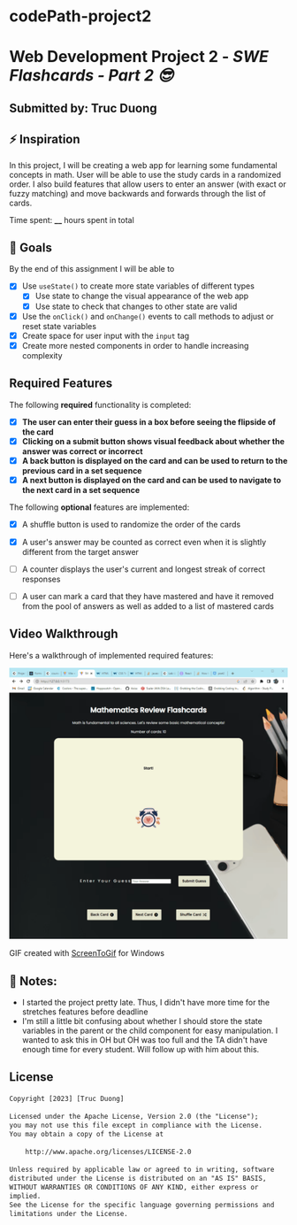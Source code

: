 # codePath-project2
# Web Development Project 2 - *SWE Flashcards - Part 2 😎*

## Submitted by: **Truc Duong**

## ⚡️ Inspiration 
In this project, I will be creating a web app for learning some fundamental concepts in math.
User will be able to use the study cards in a randomized order. 
I also build features that allow users to enter an answer (with exact or fuzzy matching) and move backwards and forwards through the list of cards.

Time spent: **__** hours spent in total

## 🎯 Goals
By the end of this assignment I will be able to
- [x] Use `useState()` to create more state variables of different types
  - [x] Use state to change the visual appearance of the web app
  - [x] Use state to check that changes to other state are valid
- [x] Use the `onClick()` and `onChange()` events to call methods to adjust or reset state variables
- [x] Create space for user input with the `input` tag
- [x] Create more nested components in order to handle increasing complexity

## Required Features

The following **required** functionality is completed:

- [x] **The user can enter their guess in a box before seeing the flipside of the card**
- [x] **Clicking on a submit button shows visual feedback about whether the answer was correct or incorrect**
- [x] **A back button is displayed on the card and can be used to return to the previous card in a set sequence**
- [x] **A next button is displayed on the card and can be used to navigate to the next card in a set sequence**

The following **optional** features are implemented:

- [x] A shuffle button is used to randomize the order of the cards
- [x] A user's answer may be counted as correct even when it is slightly different from the target answer
- [ ] A counter displays the user's current and longest streak of correct responses
- [ ] A user can mark a card that they have mastered and have it removed from the pool of answers as well as added to a list of mastered cards


## Video Walkthrough

Here's a walkthrough of implemented required features:

<img src='https://github.com/trucdg/codePath-project3/blob/main/project3-walkthrough.gif' title='Video Walkthrough' width='' alt='Video Walkthrough' />

<!-- Replace this with whatever GIF tool you used! -->
GIF created with [ScreenToGif](https://www.screentogif.com/) for Windows
<!-- Recommended tools:
[Kap](https://getkap.co/) for macOS
[ScreenToGif](https://www.screentogif.com/) for Windows
[peek](https://github.com/phw/peek) for Linux. -->

## 🧠 Notes:
- I started the project pretty late. Thus, I didn't have more time for the stretches features before deadline
- I'm still a little bit confusing about whether I should store the state variables in the parent or the child component for easy manipulation. I wanted to ask this in OH but OH was too full and the TA didn't have enough time for every student. Will follow up with him about this.

## License

    Copyright [2023] [Truc Duong]

    Licensed under the Apache License, Version 2.0 (the "License");
    you may not use this file except in compliance with the License.
    You may obtain a copy of the License at

        http://www.apache.org/licenses/LICENSE-2.0

    Unless required by applicable law or agreed to in writing, software
    distributed under the License is distributed on an "AS IS" BASIS,
    WITHOUT WARRANTIES OR CONDITIONS OF ANY KIND, either express or implied.
    See the License for the specific language governing permissions and
    limitations under the License.
